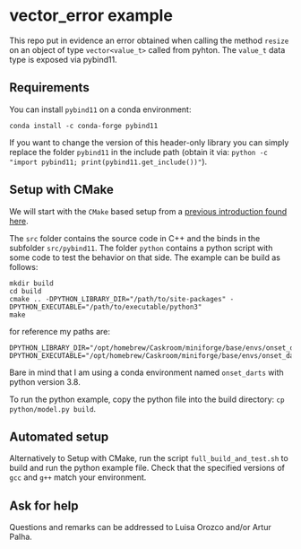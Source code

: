# vector_error example

This repo put in evidence an error obtained when calling the method `resize` on an object of type `vector<value_t>` called from pyhton.
The `value_t` data type is exposed via pybind11.

## Requirements

You can install `pybind11` on a conda environment:
```
conda install -c conda-forge pybind11
```
If you want to change the version of this header-only library you can simply replace the folder `pybind11` in the include path (obtain it via: `python -c "import pybind11; print(pybind11.get_include())"`). 

## Setup with CMake

We will start with the `CMake` based setup from a [previous introduction found here](https://github.com/smrfeld/cmake_cpp_pybind11_tutorial).

The `src` folder contains the source code in C++ and the binds in the subfolder `src/pybind11`. The folder `python` contains a python script with some code to test the behavior on that side. The example can be build as follows:

```
mkdir build
cd build
cmake .. -DPYTHON_LIBRARY_DIR="/path/to/site-packages" -DPYTHON_EXECUTABLE="/path/to/executable/python3"
make
```

for reference my paths are:

```
DPYTHON_LIBRARY_DIR="/opt/homebrew/Caskroom/miniforge/base/envs/onset_darts/lib/python3.8"
DPYTHON_EXECUTABLE="/opt/homebrew/Caskroom/miniforge/base/envs/onset_darts/bin/python"
```

Bare in mind that I am using a conda environment named `onset_darts` with python version 3.8.

To run the python example, copy the python file into the build directory: `cp python/model.py build`.

## Automated setup

Alternatively to Setup with CMake, run the script `full_build_and_test.sh` to build and run the python example file. Check that the specified versions of `gcc` and `g++` match your environment.

## Ask for help

Questions and remarks can be addressed to Luisa Orozco and/or Artur Palha.
